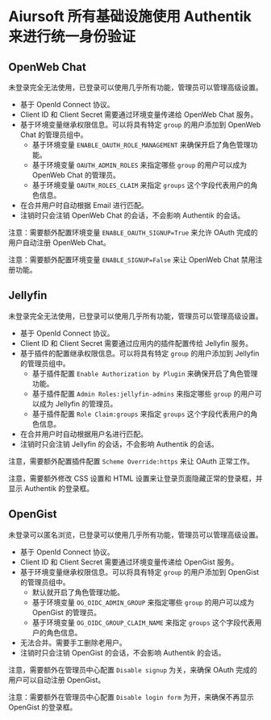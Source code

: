 # Aiursoft 所有基础设施使用 Authentik 来进行统一身份验证

## OpenWeb Chat

未登录完全无法使用，已登录可以使用几乎所有功能，管理员可以管理高级设置。

* 基于 OpenId Connect 协议。
* Client ID 和 Client Secret 需要通过环境变量传递给 OpenWeb Chat 服务。
* 基于环境变量继承权限信息。可以将具有特定 `group` 的用户添加到 OpenWeb Chat 的管理员组中。
  * 基于环境变量 `ENABLE_OAUTH_ROLE_MANAGEMENT` 来确保开启了角色管理功能。
  * 基于环境变量 `OAUTH_ADMIN_ROLES` 来指定哪些 `group` 的用户可以成为 OpenWeb Chat 的管理员。
  * 基于环境变量 `OAUTH_ROLES_CLAIM` 来指定 `groups` 这个字段代表用户的角色信息。
* 在合并用户时自动根据 Email 进行匹配。
* 注销时只会注销 OpenWeb Chat 的会话，不会影响 Authentik 的会话。

注意：需要额外配置环境变量 `ENABLE_OAUTH_SIGNUP=True` 来允许 OAuth 完成的用户自动注册 OpenWeb Chat。

注意：需要额外配置环境变量 `ENABLE_SIGNUP=False` 来让 OpenWeb Chat 禁用注册功能。

## Jellyfin

未登录完全无法使用，已登录可以使用几乎所有功能，管理员可以管理高级设置。

* 基于 OpenId Connect 协议。
* Client ID 和 Client Secret 需要通过应用内的插件配置传给 Jellyfin 服务。
* 基于插件的配置继承权限信息。可以将具有特定 `group` 的用户添加到 Jellyfin 的管理员组中。
  * 基于插件配置 `Enable Authorization by Plugin` 来确保开启了角色管理功能。
  * 基于插件配置 `Admin Roles:jellyfin-admins` 来指定哪些 `group` 的用户可以成为 Jellyfin 的管理员。
  * 基于插件配置 `Role Claim:groups` 来指定 `groups` 这个字段代表用户的角色信息。
* 在合并用户时自动根据用户名进行匹配。
* 注销时只会注销 Jellyfin 的会话，不会影响 Authentik 的会话。

注意，需要额外配置插件配置 `Scheme Override:https` 来让 OAuth 正常工作。

注意，需要额外修改 CSS 设置和 HTML 设置来让登录页面隐藏正常的登录框，并显示 Authentik 的登录框。

## OpenGist

未登录可以匿名浏览，已登录可以使用几乎所有功能，管理员可以管理高级设置。

* 基于 OpenId Connect 协议。
* Client ID 和 Client Secret 需要通过环境变量传递给 OpenGist 服务。
* 基于环境变量继承权限信息。可以将具有特定 `group` 的用户添加到 OpenGist 的管理员组中。
  * 默认就开启了角色管理功能。
  * 基于环境变量 `OG_OIDC_ADMIN_GROUP` 来指定哪些 `group` 的用户可以成为 OpenGist 的管理员。
  * 基于环境变量 `OG_OIDC_GROUP_CLAIM_NAME` 来指定 `groups` 这个字段代表用户的角色信息。
* 无法合并。需要手工删除老用户。
* 注销时只会注销 OpenGist 的会话，不会影响 Authentik 的会话。

注意，需要额外在管理员中心配置 `Disable signup` 为关，来确保 OAuth 完成的用户可以自动注册 OpenGist。

注意：需要额外在管理员中心配置 `Disable login form` 为开，来确保不再显示 OpenGist 的登录框。
